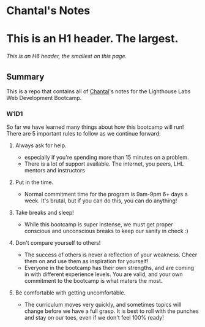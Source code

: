 # Chantal's Notes

# This is an H1 header. The largest.
###### This is an H6 header, the smallest on this page.

## Summary
This is a repo that contains all of [Chantal](https://github.com/CLSnazel)'s notes for the Lighthouse Labs Web Development Bootcamp.

### W1D1
So far we have learned many things about how this bootcamp will run! There are 5 important rules to follow as we continue forward:

1. Always ask for help.
    - especially if you're spending more than 15 minutes on a problem.
    - There is a lot of support available. The internet, you peers, LHL mentors and instructors

2. Put in the time.
    - Normal commitment time for the program is 9am-9pm 6+ days a week. It's brutal, but if you can do this, you can do anything!
3. Take breaks and sleep!
    - While this bootcamp is super instense, we must get proper conscious and unconscious breaks to keep our sanity in check :)
4. Don't compare yourself to others!
    - The success of others is never a reflection of your weakness. Cheer them on and use them as inspiration for yourself!
    - Everyone in the bootcamp has their own strengths, and are coming in with different experience levels. You are valid, and your own commitment to the bootcamp is what maters the most.
5. Be comfortable with getting uncomfortable.
    - The curriculum moves very quickly, and sometimes topics will change before we have a full grasp. It is best to roll with the punches and stay on our toes, even if we don't feel 100% ready!